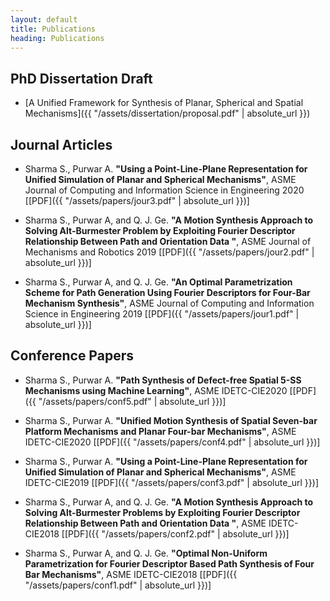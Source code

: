 ```yaml
---
layout: default
title: Publications
heading: Publications
---
```

## PhD Dissertation Draft
  - [A Unified Framework for Synthesis of Planar, Spherical and Spatial Mechanisms]({{ "/assets/dissertation/proposal.pdf" | absolute_url }})

## Journal Articles
- Sharma S., Purwar A. __"Using a Point-Line-Plane Representation for Unified Simulation of Planar and Spherical Mechanisms"__, ASME Journal of Computing and Information Science in Engineering 2020 \[[PDF]({{ "/assets/papers/jour3.pdf" | absolute_url }})\]

- Sharma S., Purwar A, and Q. J. Ge. __"A Motion Synthesis Approach to Solving Alt-Burmester Problem by Exploiting Fourier Descriptor Relationship Between Path and Orientation Data "__, ASME Journal of Mechanisms and Robotics 2019 \[[PDF]({{ "/assets/papers/jour2.pdf" | absolute_url }})\]

- Sharma S., Purwar A, and Q. J. Ge. __"An Optimal Parametrization Scheme for Path Generation Using Fourier Descriptors for Four-Bar Mechanism Synthesis"__, ASME Journal of Computing and Information Science in Engineering 2019 \[[PDF]({{ "/assets/papers/jour1.pdf" | absolute_url }})\]

## Conference Papers
-  Sharma S., Purwar A. __"Path Synthesis of Defect-free Spatial 5-SS Mechanisms using Machine Learning"__, ASME  IDETC-CIE2020 \[[PDF]({{ "/assets/papers/conf5.pdf" | absolute_url }})\]

-  Sharma S., Purwar A. __"Unified Motion Synthesis of Spatial Seven-bar Platform Mechanisms and Planar Four-bar Mechanisms"__, ASME  IDETC-CIE2020 \[[PDF]({{ "/assets/papers/conf4.pdf" | absolute_url }})\]

- Sharma S., Purwar A. __"Using a Point-Line-Plane Representation for Unified Simulation of Planar and Spherical Mechanisms"__, ASME  IDETC-CIE2019 \[[PDF]({{ "/assets/papers/conf3.pdf" | absolute_url }})\]

- Sharma S., Purwar A, and Q. J. Ge. __"A Motion Synthesis Approach to Solving Alt-Burmester Problems by Exploiting Fourier Descriptor Relationship Between Path and Orientation Data  "__, ASME IDETC-CIE2018 \[[PDF]({{ "/assets/papers/conf2.pdf" | absolute_url }})\]

- Sharma S., Purwar A, and Q. J. Ge. __"Optimal Non-Uniform Parametrization for Fourier Descriptor Based Path Synthesis of Four Bar Mechanisms"__, ASME  IDETC-CIE2018 \[[PDF]({{ "/assets/papers/conf1.pdf" | absolute_url }})\]